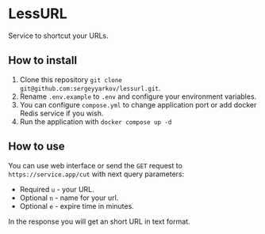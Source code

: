 # LessURL

Service to shortcut your URLs.

## How to install

1. Clone this repository `git clone git@github.com:sergeyyarkov/lessurl.git`.
2. Rename `.env.example` to `.env` and configure your environment variables.
3. You can configure `compose.yml` to change application port or add docker Redis service if you wish.
4. Run the application with `docker compose up -d`

## How to use

You can use web interface or send the `GET` request to `https://service.app/cut` with next query parameters:

- Required `u` - your URL.
- Optional `n` - name for your url.
- Optional `e` - expire time in minutes.

In the response you will get an short URL in text format.
